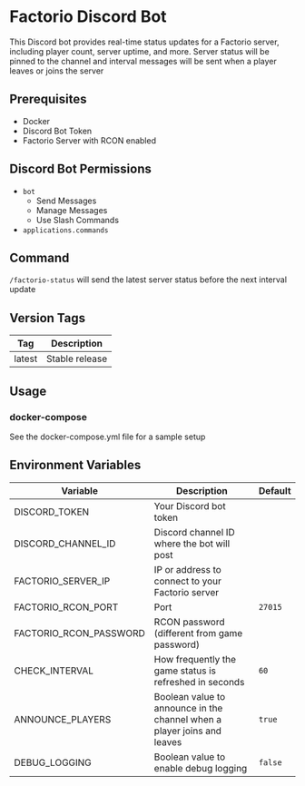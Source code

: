 # Factorio Discord Bot

This Discord bot provides real-time status updates for a Factorio server, including player count, server uptime, and more. Server status will be pinned to the channel and interval messages will be sent when a player leaves or joins the server

## Prerequisites

- Docker
- Discord Bot Token
- Factorio Server with RCON enabled

## Discord Bot Permissions

- `bot`
  - Send Messages
  - Manage Messages
  - Use Slash Commands
- `applications.commands`

## Command

`/factorio-status` will send the latest server status before the next interval update

## Version Tags

|Tag|Description|
|---|---|
|latest|Stable release|

## Usage

### docker-compose
See the docker-compose.yml file for a sample setup

## Environment Variables
|Variable|Description|Default|
|---|---|---|
|DISCORD_TOKEN|Your Discord bot token||
|DISCORD_CHANNEL_ID|Discord channel ID where the bot will post||
|FACTORIO_SERVER_IP|IP or address to connect to your Factorio server||
|FACTORIO_RCON_PORT|Port|`27015`|
|FACTORIO_RCON_PASSWORD|RCON password (different from game password)||
|CHECK_INTERVAL|How frequently the game status is refreshed in seconds|`60`|
|ANNOUNCE_PLAYERS|Boolean value to announce in the channel when a player joins and leaves|`true`|
|DEBUG_LOGGING|Boolean value to enable debug logging|`false`|
